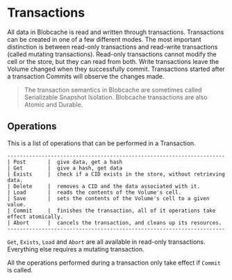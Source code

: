 # Transactions

All data in Blobcache is read and written through transactions.
Transactions can be created in one of a few different modes.
The most important distinction is between read-only transactions and read-write transactions (called mutating transactions).
Read-only transactions cannot modify the cell or the store, but they can read from both.
Write transactions leave the Volume changed when they successfully commit.
Transactions started after a transaction Commits will observe the changes made.

> The transaction semantics in Blobcache are sometimes called Serializable Snapshot Isolation.
Blobcache transactions are also Atomic and Durable.

## Operations
This is a list of operations that can be performed in a Transaction.

```
----------------------------------------------------------------------
| Post       |  give data, get a hash
| Get        |  give a hash, get data
| Exists     |  check if a CID exists in the store, without retrieving data.
| Delete     |  removes a CID and the data associated with it.
| Load       |  reads the contents of the Volume's cell.
| Save       |  sets the contents of the Volume's cell to a given value.
| Commit     |  finishes the transaction, all of it operations take effect atomically.
| Abort      |  cancels the transaction, and cleans up its resources.
----------------------------------------------------------------------
```

`Get`, `Exists`, `Load` and `Abort` are all available in read-only transactions.
Everything else requires a mutating transaction.

All the operations performed during a transaction only take effect if `Commit` is called.
